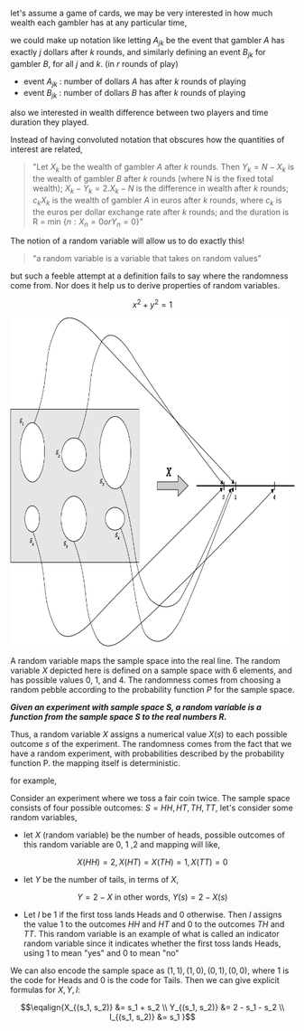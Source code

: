 let's assume a game of cards, we may be very interested in how much wealth each gambler has at
any particular time,

we could make up notation like letting $A_{jk}$ be the event that gambler $A$ has exactly $j$
dollars after $k$ rounds, and similarly defining an event $B_{jk}$ for gambler $B$, for all
$j$ and $k$. (in $r$ rounds of play)

- event $A_{jk}$ : number of dollars $A$ has after $k$ rounds of playing
- event $B_{jk}$ : number of dollars $B$ has after $k$ rounds of playing

also we interested in wealth difference between two players and time duration they played.

Instead of having convoluted notation that obscures how the quantities of interest
are related,

> "Let $X_k$ be the wealth of gambler $A$ after $k$ rounds. Then $Y_k = N - X_k$
> is the wealth of gambler $B$ after $k$ rounds (where N is the fixed total wealth);
> $X_k - Y_k = 2.X_k - N$ is the difference in wealth after $k$ rounds; ${c_k}X_k$
> is the wealth of gambler $A$ in euros after $k$ rounds, where ${c_k}$ is the euros
> per dollar exchange rate after $k$ rounds; and the duration is
> R = min $\lbrace n : X_n = 0 or Y_n = 0 \rbrace$"

The notion of a random variable will allow us to do exactly this!

> "a random variable is a variable that takes on random values"

but such a feeble attempt at a definition fails to say where the randomness come from. Nor
does it help us to derive properties of random variables.

$$x^2 + y^2 = 1$$

<p>
<img height="582" src="../../../images/Asset 15.png" width="894" alt="random variable"/>
</p>

A random variable maps the sample space into the real line. The random variable $X$ depicted
here is defined on a sample space with 6 elements, and has possible values 0, 1, and 4. The
randomness comes from choosing a random pebble according to the probability function $P$ for
the sample space.

**_Given an experiment with sample space S, a random variable is a function from the sample 
space S to the real numbers R._**

Thus, a random variable $X$ assigns a numerical value $X(s)$ to each possible outcome $s$ of the 
experiment. The randomness comes from the fact that we have a random experiment, with probabilities 
described by the probability function P. the mapping itself is deterministic.

for example,

Consider an experiment where we toss a fair coin twice. The sample space consists of four possible 
outcomes: $S = {HH, HT, TH, TT}$, let's consider some random variables,

- let $X$ (random variable) be the number of heads, possible outcomes of this random variable are
  0, 1 ,2 and mapping will like,

$$X(HH) = 2, X(HT) = X(TH) = 1, X(TT) = 0$$

- let $Y$ be the number of tails, in terms of $X$,

$$Y = 2 - X \text{ in other words, } Y(s) = 2 - X(s)$$

- Let $I$ be 1 if the first toss lands Heads and 0 otherwise. Then $I$ assigns the value 1 to the outcomes
  $HH$ and $HT$ and 0 to the outcomes $TH$ and $TT$. This random variable is an example of what is called 
  an indicator random variable since it indicates whether the first toss lands Heads, using 1 to mean 
  "yes" and 0 to mean "no"

We can also encode the sample space as ${(1, 1), (1, 0), (0, 1), (0, 0)}$, where 1 is the code for Heads and 
0 is the code for Tails. Then we can give explicit formulas for $X, Y, I$:

$$\eqalign{X_{(s_1, s_2)} &= s_1 + s_2 \\
           Y_{(s_1, s_2)} &= 2 - s_1 - s_2 \\
           I_{(s_1, s_2)} &= s_1
}$$